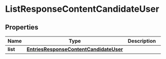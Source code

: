 
# ListResponseContentCandidateUser

## Properties
Name | Type | Description | Notes
------------ | ------------- | ------------- | -------------
**list** | [**EntriesResponseContentCandidateUser**](EntriesResponseContentCandidateUser.md) |  |  [optional]



